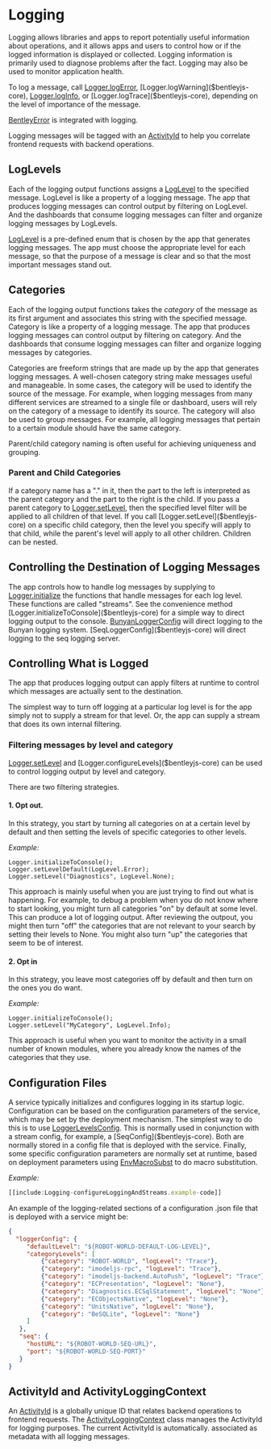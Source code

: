# Logging

Logging allows libraries and apps to report potentially useful information about operations, and it allows apps and users to control how or if the logged information is displayed or collected. Logging information is primarily used to diagnose problems after the fact. Logging may also be used to monitor application health.

To log a message, call [Logger.logError]($bentleyjs-core), [Logger.logWarning]($bentleyjs-core), [Logger.logInfo]($bentleyjs-core), or [Logger.logTrace]($bentleyjs-core), depending on the level of importance of the message.

[BentleyError]($bentleyjs-core) is integrated with logging.

Logging messages will be tagged with an [ActivityId](#ActivityId) to help you correlate frontend requests with backend operations.

## LogLevels
Each of the logging output functions assigns a [LogLevel]($bentleyjs-core) to the specified message. LogLevel is like a property of a logging message. The app that produces logging messages can control output by filtering on LogLevel. And the dashboards that consume logging messages can filter and organize logging messages by LogLevels.

[LogLevel]($bentleyjs-core) is a pre-defined enum that is chosen by the app that generates logging messages. The app must choose the appropriate level for each message, so that the purpose of a message is clear and so that the most important messages stand out.

## Categories
Each of the logging output functions takes the *category* of the message as its first argument and associates this string with the specified message. Category is like a property of a logging message. The app that produces logging messages can control output by filtering on category. And the dashboards that consume logging messages can filter and organize logging messages by categories.

Categories are freeform strings that are made up by the app that generates logging messages. A well-chosen category string make messages useful and manageable. In some cases, the category will be used to identify the source of the message. For example, when logging messages from many different services are streamed to a single file or dashboard, users will rely on the category of a message to identify its source. The category will also be used to group messages. For example, all logging messages that pertain to a certain module should have the same category.

Parent/child category naming is often useful for achieving uniqueness and grouping.

### Parent and Child Categories
If a category name has a "." in it, then the part to the left is interpreted as the parent category and the part to the right is the child. If you pass a parent category to [Logger.setLevel]($bentleyjs-core), then the specified level filter will be applied to all children of that level. If you call [Logger.setLevel]($bentleyjs-core) on a specific child category, then the level you specify will apply to that child, while the parent's level will apply to all other children. Children can be nested.

## Controlling the Destination of Logging Messages
The app controls how to handle log messages by supplying to [Logger.initialize]($bentleyjs-core) the functions that handle messages for each log level. These functions are called "streams". See the convenience method [Logger.initializeToConsole]($bentleyjs-core) for a simple way to direct logging output to the console.
[BunyanLoggerConfig]($bentleyjs-core) will direct logging to the Bunyan logging system.
[SeqLoggerConfig]($bentleyjs-core) will direct logging to the seq logging server.

## Controlling What is Logged
The app that produces logging output can apply filters at runtime to control which messages are actually sent to the destination.

The simplest way to turn off logging at a particular log level is for the app simply not to supply a stream for that level. Or, the app can supply a stream that does its own internal filtering.

### Filtering messages by level and category
[Logger.setLevel]($bentleyjs-core) and [Logger.configureLevels]($bentleyjs-core) can be used to control logging output by level and category.

There are two filtering strategies.

#### 1. Opt out.
In this strategy, you start by turning all categories on at a certain level by default and then setting the levels of specific categories to other levels.

*Example:*
```
Logger.initializeToConsole();
Logger.setLevelDefault(LogLevel.Error);
Logger.setLevel("Diagnostics", LogLevel.None);
```
This approach is mainly useful when you are just trying to find out what is happening. For example, to debug a problem when you do not know where to start looking, you might turn all categories "on" by default at some level. This can produce a lot of logging output. After reviewing the outpout, you might then turn "off" the categories that are not relevant to your search by setting their levels to None. You might also turn "up" the categories that seem to be of interest.

#### 2. Opt in
In this strategy, you leave most categories off by default and then turn on the ones you do want.

*Example:*
```
Logger.initializeToConsole();
Logger.setLevel("MyCategory", LogLevel.Info);
```
This approach is useful when you want to monitor the activity in a small number of known modules, where you already know the names of the categories that they use.

## Configuration Files
A service typically initializes and configures logging in its startup logic. Configuration can be based on the configuration parameters of the service, which may be set by the deployment mechanism. The simplest way to do this is to use [LoggerLevelsConfig]($bentleyjs-core). This is normally used in conjunction with a stream config, for example, a [SeqConfig]($bentleyjs-core). Both are normally stored in a config file that is deployed with the service. Finally, some specific configuration parameters are normally set at runtime, based on deployment parameters using [EnvMacroSubst]($bentleyjs-core) to do macro substitution.

*Example:*
``` ts
[[include:Logging-configureLoggingAndStreams.example-code]]
```
An example of the logging-related sections of a configuration .json file that is deployed with a service might be:
``` json
{
  "loggerConfig": {
     "defaultLevel": "${ROBOT-WORLD-DEFAULT-LOG-LEVEL}",
     "categoryLevels": [
         {"category": "ROBOT-WORLD", "logLevel": "Trace"},
         {"category": "imodeljs-rpc", "logLevel": "Trace"},
         {"category": "imodeljs-backend.AutoPush", "logLevel": "Trace"},
         {"category": "ECPresentation", "logLevel": "None"},
         {"category": "Diagnostics.ECSqlStatement", "logLevel": "None"},
         {"category": "ECObjectsNative", "logLevel": "None"},
         {"category": "UnitsNative", "logLevel": "None"},
         {"category": "BeSQLite", "logLevel": "None"}
     ]
   },
   "seq": {
     "hostURL": "${ROBOT-WORLD-SEQ-URL}",
     "port": "${ROBOT-WORLD-SEQ-PORT}"
   }
}
```

## ActivityId and ActivityLoggingContext

An [ActivityId](../../overview/RpcInterface.md#logging-and-activityids) is a globally unique ID that relates backend operations to frontend requests. The [ActivityLoggingContext]($bentleyjs-core) class manages the ActivityId for logging purposes. The current ActivityId is automatically. associated as metadata with all logging messages.

